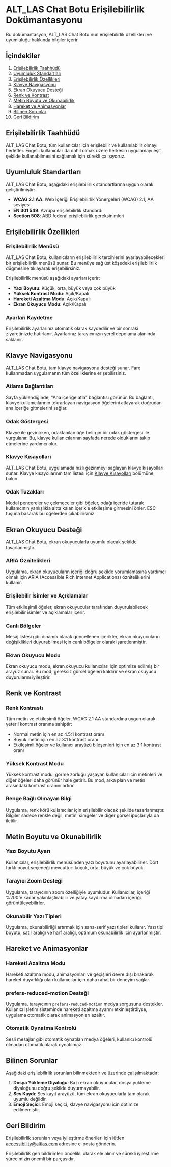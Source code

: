 # ALT_LAS Chat Botu Erişilebilirlik Dokümantasyonu

Bu dokümantasyon, ALT_LAS Chat Botu'nun erişilebilirlik özellikleri ve uyumluluğu hakkında bilgiler içerir.

## İçindekiler

1. [Erişilebilirlik Taahhüdü](#erişilebilirlik-taahhüdü)
2. [Uyumluluk Standartları](#uyumluluk-standartları)
3. [Erişilebilirlik Özellikleri](#erişilebilirlik-özellikleri)
4. [Klavye Navigasyonu](#klavye-navigasyonu)
5. [Ekran Okuyucu Desteği](#ekran-okuyucu-desteği)
6. [Renk ve Kontrast](#renk-ve-kontrast)
7. [Metin Boyutu ve Okunabilirlik](#metin-boyutu-ve-okunabilirlik)
8. [Hareket ve Animasyonlar](#hareket-ve-animasyonlar)
9. [Bilinen Sorunlar](#bilinen-sorunlar)
10. [Geri Bildirim](#geri-bildirim)

## Erişilebilirlik Taahhüdü

ALT_LAS Chat Botu, tüm kullanıcılar için erişilebilir ve kullanılabilir olmayı hedefler. Engelli kullanıcılar da dahil olmak üzere herkesin uygulamayı eşit şekilde kullanabilmesini sağlamak için sürekli çalışıyoruz.

## Uyumluluk Standartları

ALT_LAS Chat Botu, aşağıdaki erişilebilirlik standartlarına uygun olarak geliştirilmiştir:

- **WCAG 2.1 AA**: Web İçeriği Erişilebilirlik Yönergeleri (WCAG) 2.1, AA seviyesi
- **EN 301 549**: Avrupa erişilebilirlik standardı
- **Section 508**: ABD federal erişilebilirlik gereksinimleri

## Erişilebilirlik Özellikleri

### Erişilebilirlik Menüsü

ALT_LAS Chat Botu, kullanıcıların erişilebilirlik tercihlerini ayarlayabilecekleri bir erişilebilirlik menüsü sunar. Bu menüye sağ üst köşedeki erişilebilirlik düğmesine tıklayarak erişebilirsiniz.

Erişilebilirlik menüsü aşağıdaki ayarları içerir:

- **Yazı Boyutu**: Küçük, orta, büyük veya çok büyük
- **Yüksek Kontrast Modu**: Açık/Kapalı
- **Hareketi Azaltma Modu**: Açık/Kapalı
- **Ekran Okuyucu Modu**: Açık/Kapalı

### Ayarları Kaydetme

Erişilebilirlik ayarlarınız otomatik olarak kaydedilir ve bir sonraki ziyaretinizde hatırlanır. Ayarlarınız tarayıcınızın yerel depolama alanında saklanır.

## Klavye Navigasyonu

ALT_LAS Chat Botu, tam klavye navigasyonu desteği sunar. Fare kullanmadan uygulamanın tüm özelliklerine erişebilirsiniz.

### Atlama Bağlantıları

Sayfa yüklendiğinde, "Ana içeriğe atla" bağlantısı görünür. Bu bağlantı, klavye kullanıcılarının tekrarlayan navigasyon öğelerini atlayarak doğrudan ana içeriğe gitmelerini sağlar.

### Odak Göstergesi

Klavye ile gezinirken, odaklanılan öğe belirgin bir odak göstergesi ile vurgulanır. Bu, klavye kullanıcılarının sayfada nerede olduklarını takip etmelerine yardımcı olur.

### Klavye Kısayolları

ALT_LAS Chat Botu, uygulamada hızlı gezinmeyi sağlayan klavye kısayolları sunar. Klavye kısayollarının tam listesi için [Klavye Kısayolları](#klavye-kısayolları) bölümüne bakın.

### Odak Tuzakları

Modal pencereler ve çekmeceler gibi öğeler, odağı içeride tutarak kullanıcının yanlışlıkla altta kalan içerikle etkileşime girmesini önler. ESC tuşuna basarak bu öğelerden çıkabilirsiniz.

## Ekran Okuyucu Desteği

ALT_LAS Chat Botu, ekran okuyucularla uyumlu olacak şekilde tasarlanmıştır.

### ARIA Öznitelikleri

Uygulama, ekran okuyucuların içeriği doğru şekilde yorumlamasına yardımcı olmak için ARIA (Accessible Rich Internet Applications) özniteliklerini kullanır.

### Erişilebilir İsimler ve Açıklamalar

Tüm etkileşimli öğeler, ekran okuyucular tarafından duyurulabilecek erişilebilir isimler ve açıklamalar içerir.

### Canlı Bölgeler

Mesaj listesi gibi dinamik olarak güncellenen içerikler, ekran okuyucuların değişiklikleri duyurabilmesi için canlı bölgeler olarak işaretlenmiştir.

### Ekran Okuyucu Modu

Ekran okuyucu modu, ekran okuyucu kullanıcıları için optimize edilmiş bir arayüz sunar. Bu mod, gereksiz görsel öğeleri kaldırır ve ekran okuyucu duyurularını iyileştirir.

## Renk ve Kontrast

### Renk Kontrastı

Tüm metin ve etkileşimli öğeler, WCAG 2.1 AA standardına uygun olarak yeterli kontrast oranına sahiptir:

- Normal metin için en az 4.5:1 kontrast oranı
- Büyük metin için en az 3:1 kontrast oranı
- Etkileşimli öğeler ve kullanıcı arayüzü bileşenleri için en az 3:1 kontrast oranı

### Yüksek Kontrast Modu

Yüksek kontrast modu, görme zorluğu yaşayan kullanıcılar için metinleri ve diğer öğeleri daha görünür hale getirir. Bu mod, arka plan ve metin arasındaki kontrast oranını artırır.

### Renge Bağlı Olmayan Bilgi

Uygulama, renk körü kullanıcılar için erişilebilir olacak şekilde tasarlanmıştır. Bilgiler sadece renkle değil, metin, simgeler ve diğer görsel ipuçlarıyla da iletilir.

## Metin Boyutu ve Okunabilirlik

### Yazı Boyutu Ayarı

Kullanıcılar, erişilebilirlik menüsünden yazı boyutunu ayarlayabilirler. Dört farklı boyut seçeneği mevcuttur: küçük, orta, büyük ve çok büyük.

### Tarayıcı Zoom Desteği

Uygulama, tarayıcının zoom özelliğiyle uyumludur. Kullanıcılar, içeriği %200'e kadar yakınlaştırabilir ve yatay kaydırma olmadan içeriği görüntüleyebilirler.

### Okunabilir Yazı Tipleri

Uygulama, okunabilirliği artırmak için sans-serif yazı tipleri kullanır. Yazı tipi boyutu, satır aralığı ve harf aralığı, optimum okunabilirlik için ayarlanmıştır.

## Hareket ve Animasyonlar

### Hareketi Azaltma Modu

Hareketi azaltma modu, animasyonları ve geçişleri devre dışı bırakarak hareket duyarlılığı olan kullanıcılar için daha rahat bir deneyim sağlar.

### prefers-reduced-motion Desteği

Uygulama, tarayıcının `prefers-reduced-motion` medya sorgusunu destekler. Kullanıcı işletim sisteminde hareketi azaltma ayarını etkinleştirdiyse, uygulama otomatik olarak animasyonları azaltır.

### Otomatik Oynatma Kontrolü

Sesli mesajlar gibi otomatik oynatılan medya öğeleri, kullanıcı kontrolü olmadan otomatik olarak oynatılmaz.

## Bilinen Sorunlar

Aşağıdaki erişilebilirlik sorunları bilinmektedir ve üzerinde çalışılmaktadır:

1. **Dosya Yükleme Diyaloğu**: Bazı ekran okuyucular, dosya yükleme diyaloğunu doğru şekilde duyurmayabilir.
2. **Ses Kaydı**: Ses kayıt arayüzü, tüm ekran okuyucularla tam olarak uyumlu değildir.
3. **Emoji Seçici**: Emoji seçici, klavye navigasyonu için optimize edilmemiştir.

## Geri Bildirim

Erişilebilirlik sorunları veya iyileştirme önerileri için lütfen accessibility@altlas.com adresine e-posta gönderin.

Erişilebilirlik geri bildirimleri öncelikli olarak ele alınır ve sürekli iyileştirme sürecimizin önemli bir parçasıdır.
